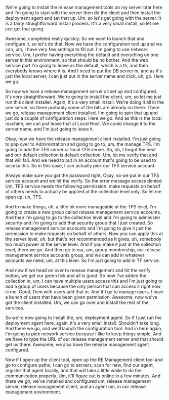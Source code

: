 We're going to install the release management tools on my server btar here and I'm going to start with the server then do the client and then install the deployment agent and set that up. Um, so let's get going with the server. It is a fairly straightforward install process. It's a very small install, so let me just get that going.

Awesome, completed really quickly. So we want to launch that and configure it, so let's do that. Now we have the configuration tool up and we can, um, I have very few settings to fill out. I'm going to use network service. Um, I prefer having everything the default and everything on one server in this environment, so that should be no bother. And the web service port I'm going to leave as the default, which is a th, and then everybody knows where it is. And I need to put the DB server in, and as it's just the local server, I can just put in the server name and click, uh, go. Here we go.

So now we have a release management server all set up and configured. It's very straightforward. We're going to install the client, um, so let me just run this client installer. Again, it's a very small install. We're doing it all in the one server, so there probably some of the bits are already on there. There we go, release management client installed. I'm going to spin that up and just do a couple of configuration steps. Here we go. And as this is the local machine, we can just leave that at Local Host. We could change it to the server name, and I'm just going to leave it.

Okay, now we have the release management client installed. I'm just going to pop over to Administration and going to go to, um, the manage TFS. I'm going to add the TFS server or local TFS server. So, oh, I forgot the beat and our default collection is default collection. Um, let me verify that and that will fail. And we need to put in an account that's going to be used to access this. So in this case, I can actually pick our TFS service account.

Always make sure you got the password right. Okay, so we put in our TFS service account and we hit the verify. So the error message access denied. Um, TFS service needs the following permission: make requests on behalf of others needs to actually be applied at the collection level only. So let me open up, uh, TFS.

And to make things, uh, a little bit more manageable at the TFS level, I'm going to create a new group called release management service accounts. And then I'm going to go to the collection level and I'm going to administer security and I'm going to add that security group that I just created. So release management service accounts and I'm going to give it just the permission to make requests on behalf of others. Now you can apply this at the server level, uh, but that's not recommended as it gives, uh, somebody too much power at the server level. And if you make it just at the collection level, there we go. And then go to our, um, group membership, our release management service accounts group, and we can add in whatever accounts we need, um, at this level. So I'm just going to add in TF service.

And now if we head on over to release management and hit the verify button, we get our green tick and all is good. So now I've added the collection in, um, I can have multiple users access this and I'm just going to add a group of users because the only person that can access it right now is me. Good, Dem with users add that in. And if I go to manage users, I have a bunch of users that have been given permission. Awesome, now we've got the client installed. Um, we can go over and install the rest of the services.

So we're now going to install the, um, deployment agent. So if I just run the deployment agent here, again, it's a very small install. Shouldn't take long. And there we go, and we'll launch the configuration tool. And in here again, I'm going to pick network service because I like to keep things simple. And we have to type the URL of our release management server and that should get us there. Awesome, we also have the release management agent configured.

Now if I open up the client tool, open up the RE Management client tool and go to configure paths, I can go to servers, scan for new, find our agent, register that agent locally, and that will take a little while to do the communication properly. Um, it'll figure out is online in a few minutes. And there we go, we've installed and configured um, release management server, release management client, and an agent um, in our release management environment.